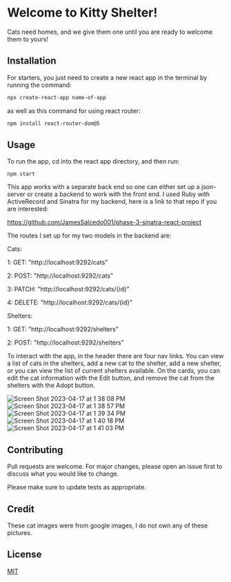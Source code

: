 # Welcome to Kitty Shelter!

Cats need homes, and we give them one until you are ready to welcome them to yours!

## Installation

For starters, you just need to create a new react app in the terminal by running the command:

```bash
npx create-react-app name-of-app
```

as well as this command for using react router:
```bash
npm install react-router-dom@5
```

## Usage
To run the app, cd into the react app directory, and then run:
```
npm start
```
This app works with a separate back end so one can either set up a json-server or create a backend to work with the front end.
I used Ruby with ActiveRecord and Sinatra for my backend, here is a link to that repo if you are interested:

https://github.com/JamesSalcedo001/phase-3-sinatra-react-project

The routes I set up for my two models in the backend are: 

Cats: 

1: GET: "http://localhost:9292/cats"

2: POST: "http://localhost:9292/cats"

3: PATCH: "http://localhost:9292/cats/{id}"

4: DELETE: "http://localhost:9292/cats/{id}"

Shelters: 

1: GET: "http://localhost:9292/shelters"

2: POST: "http://localhost:9292/shelters"

To interact with the app, in the header there are four nav links. You can view a list of cats in the shelters, add a new cat to the shelter, add a new shelter, or you can view the list of current shelters available. On the cards, you can edit the cat information with the Edit button, and remove the cat from the shelters with the Adopt button.

![Screen Shot 2023-04-17 at 1 38 08 PM](https://user-images.githubusercontent.com/107723341/232581303-371a7cb4-afa0-430f-b1cf-f6da270be077.png)
![Screen Shot 2023-04-17 at 1 38 57 PM](https://user-images.githubusercontent.com/107723341/232581398-28bf2b90-1866-4dee-b69a-3f3b965233d1.png)
![Screen Shot 2023-04-17 at 1 39 34 PM](https://user-images.githubusercontent.com/107723341/232581439-10b40112-cf6b-4c3b-bb11-63d024a9ad5a.png)
![Screen Shot 2023-04-17 at 1 40 18 PM](https://user-images.githubusercontent.com/107723341/232581483-fd45341d-743d-46ca-9e37-5a8092d3db58.png)
![Screen Shot 2023-04-17 at 1 41 03 PM](https://user-images.githubusercontent.com/107723341/232581520-709f0b47-310b-417a-8dac-1aad655ea932.png)





## Contributing

Pull requests are welcome. For major changes, please open an issue first
to discuss what you would like to change.

Please make sure to update tests as appropriate.

## Credit
These cat images were from google images, I do not own any of these pictures.

## License

[MIT](https://choosealicense.com/licenses/mit/)

